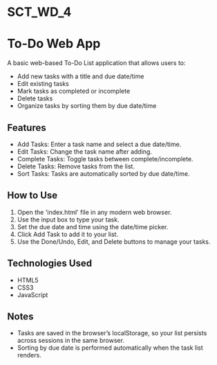 # SCT_WD_4
# To-Do Web App

A basic web-based To-Do List application that allows users to:

- Add new tasks with a title and due date/time
- Edit existing tasks
- Mark tasks as completed or incomplete
- Delete tasks
- Organize tasks by sorting them by due date/time

## Features

- Add Tasks: Enter a task name and select a due date/time.
- Edit Tasks: Change the task name after adding.
- Complete Tasks: Toggle tasks between complete/incomplete.
- Delete Tasks: Remove tasks from the list.
- Sort Tasks: Tasks are automatically sorted by due date/time.

## How to Use

1. Open the 'index.html' file in any modern web browser.
2. Use the input box to type your task.
3. Set the due date and time using the date/time picker.
4. Click Add Task to add it to your list.
5. Use the Done/Undo, Edit, and Delete buttons to manage your tasks.

## Technologies Used

- HTML5
- CSS3
- JavaScript 

## Notes

- Tasks are saved in the browser’s localStorage, so your list persists across sessions in the same browser.
- Sorting by due date is performed automatically when the task list renders.
